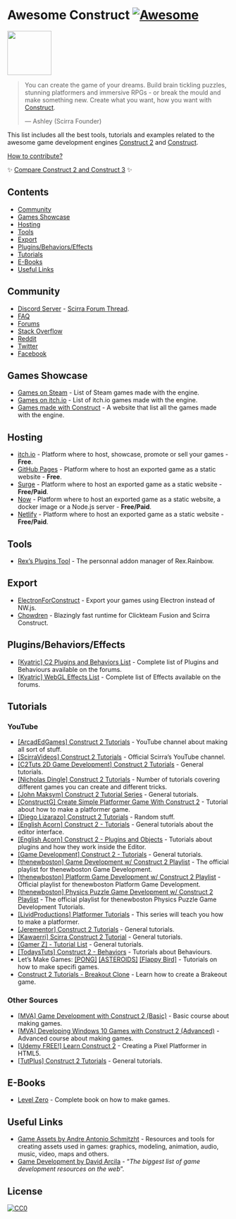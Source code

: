 Awesome Construct [![Awesome](https://awesome.re/badge-flat.svg)](https://github.com/sindresorhus/awesome)
==========================================================================================================

[<img src="https://construct-static.com/images/v861/r/global/construct-3-logo_v130.png" width="100" />](https://www.construct.net/)

> You can create the game of your dreams. Build brain tickling puzzles, stunning platformers and immersive RPGs - or break the mould and make something new. Create what you want, how you want with [Construct](https://www.construct.net).
>
> — Ashley (Scirra Founder)

This list includes all the best tools, tutorials and examples related to the awesome game development engines [Construct 2](https://www.scirra.com/construct2) and [Construct](https://www.construct.net).

[How to contribute?](https://github.com/armaldio/awesome-construct/blob/master/contributing.md)

:sparkles: [Compare Construct 2 and Construct 3](https://github.com/WebCreationClub/awesome-construct/blob/master/c2vsc3.md) :sparkles:

Contents
--------

-   [Community](#community)
-   [Games Showcase](#games-showcase)
-   [Hosting](#hosting)
-   [Tools](#tools)
-   [Export](#export)
-   [Plugins/Behaviors/Effects](#pluginsbehaviorseffects)
-   [Tutorials](#tutorials)
-   [E-Books](#e-books)
-   [Useful Links](#useful-links)

Community
---------

-   [Discord Server](https://discord.gg/8RJBHbX) - [Scirra Forum Thread](https://www.construct.net/forum/construct-2/general-discussion-17/there-is-a-construct-2-discord-117214).
-   [FAQ](https://www.construct.net/forum/construct-2/how-do-i-18/how-do-i-frequently-asked-ques-41236)
-   [Forums](https://www.construct.net/forum)
-   [Stack Overflow](http://stackoverflow.com/questions/tagged/construct-2)
-   [Reddit](https://www.reddit.com/r/construct/)
-   [Twitter](https://twitter.com/constructteam)
-   [Facebook](https://www.facebook.com/ConstructTeam/)

Games Showcase
--------------

-   [Games on Steam](http://steamcommunity.com/sharedfiles/filedetails/?id=103535227) - List of Steam games made with the engine.
-   [Games on itch.io](https://itch.io/games/tag-construct-2) - List of itch.io games made with the engine.
-   [Games made with Construct](https://www.madewithconstruct.com/) - A website that list all the games made with the engine.

Hosting
-------

-   [itch.io](http://www.itch.io) - Platform where to host, showcase, promote or sell your games - **Free**.
-   [GitHub Pages](http://pages.github.com) - Platform where to host an exported game as a static website - **Free**.
-   [Surge](https://surge.sh/) - Platform where to host an exported game as a static website - **Free/Paid**.
-   [Now](https://zeit.co/now) - Platform where to host an exported game as a static website, a docker image or a Node.js server - **Free/Paid**.
-   [Netlify](https://www.netlify.com/) - Platform where to host an exported game as a static website - **Free/Paid**.

Tools
-----

-   [Rex’s Plugins Tool](https://rexrainbow.github.io/C2RexDoc/c2rexplugins.weebly.com/index.html) - The personnal addon manager of Rex.Rainbow.

Export
------

-   [ElectronForConstruct](https://electronforconstruct.armaldio.xyz) - Export your games using Electron instead of NW.js.
-   [Chowdren](http://mp2.dk/chowdren/) - Blazingly fast runtime for Clickteam Fusion and Scirra Construct.

Plugins/Behaviors/Effects
-------------------------

-   [\[Kyatric\] C2 Plugins and Behaviors List](https://www.construct.net/forum/extending-construct-2/addons-29/c2-plugins-and-behaviors-list-42712) - Complete list of Plugins and Behaviours available on the forums.
-   [\[Kyatric\] WebGL Effects List](https://www.construct.net/forum/extending-construct-2/effects-31/webgl-effects-list-51897) - Complete list of Effects available on the forums.

Tutorials
---------

### YouTube

-   [\[ArcadEdGames\] Construct 2 Tutorials](https://www.youtube.com/playlist?list=PLmyh0_jcCzcoPTgHkm4CJSw_sdK5lPSb_) - YouTube channel about making all sort of stuff.
-   [\[ScirraVideos\] Construct 2 Tutorials](https://www.youtube.com/user/ScirraVideos/playlists) - Official Scirra’s YouTube channel.
-   [\[C2Tuts 2D Game Development\] Construct 2 Tutorials](https://www.youtube.com/playlist?list=PLGdBDrsyOPm9XGiq1w_8DvbEQbHmkn7fx) - General tutorials.
-   [\[Nicholas Dingle\] Construct 2 Tutorials](https://www.youtube.com/playlist?list=PLsJBMeqEdtggBJBiuX8bnF10ewHjdE20e) - Number of tutorials covering different games you can create and different tricks.
-   [\[John Maksym\] Construct 2 Tutorial Series](https://www.youtube.com/playlist?list=PLq6aUvz66jtfnuyOKnPXO5dZly6CB8naA) - General tutorials.
-   [\[ConstructG\] Create Simple Platformer Game With Construct 2](https://www.youtube.com/playlist?list=PLxwakQrJudt_NQlMp6oVuBdB-WIDKgoQ3) - Tutorial about how to make a platformer game.
-   [\[Diego Lizarazo\] Construct 2 Tutorials](https://www.youtube.com/user/kanedarkon/videos?view=0&flow=grid&sort=da) - Random stuff.
-   [\[English Acorn\] Construct 2 - Tutorials](https://www.youtube.com/playlist?list=PLusL6SZZRaWr4zqm6GrQHmOuShwtypRJ5) - General tutorials about the editor interface.
-   [\[English Acorn\] Construct 2 - Plugins and Objects](https://www.youtube.com/playlist?list=PLusL6SZZRaWqP6UmVPs9Ml8BRo2t-wvnT) - Tutorials about plugins and how they work inside the Editor.
-   [\[Game Development\] Construct 2 - Tutorials](https://www.youtube.com/channel/UCCR955dujboBxEN2VJlZwJw/playlists) - General tutorials.
-   [\[thenewboston\] Game Development w/ Construct 2 Playlist](https://www.youtube.com/playlist?list=PL6gx4Cwl9DGAfHxsK6bji7trLS-N0nKF-) - The official playlist for thenewboston Game Development.
-   [\[thenewboston\] Platform Game Development w/ Construct 2 Playlist](https://www.youtube.com/playlist?list=PL6gx4Cwl9DGAp287UuTE0-K7Ty-b8rGAX) - Official playlist for thenewboston Platform Game Development.
-   [\[thenewboston\] Physics Puzzle Game Development w/ Construct 2 Playlist](https://www.youtube.com/playlist?list=PL6gx4Cwl9DGDexNbWi0uPBP6buduUZO3Q) - The official playlist for thenewboston Physics Puzzle Game Development Tutorials.
-   [\[LividProductions\] Platformer Tutorials](https://www.youtube.com/playlist?list=PLz66pfeeD4TcPN9kO7JlqiITpgi_WWgn7) - This series will teach you how to make a platformer.
-   [\[Jerementor\] Construct 2 Tutorials](https://www.youtube.com/channel/UCQkYeiHm9URZsa7nugUg1lw/playlists) - General tutorials.
-   [\[Kawaerri\] Scirra Construct 2 Tutorial](https://www.youtube.com/playlist?list=PLdn9X5UVD8H1dEcWVjYU9E5fbpPGjZnQv) - General tutorials.
-   [\[Gamer Z\] - Tutorial List](https://www.youtube.com/channel/UCXIcG5r9W_Iw6dui35g9oLQ/playlists) - General tutorials.
-   [\[TodaysTuts\] Construct 2 - Behaviors](https://www.youtube.com/playlist?list=PLO3K3VFvlU6B1InGyrx7Iz7w_MDizWlXK) - Tutorials about Behaviours.
-   Let’s Make Games: [\[PONG\]](https://www.youtube.com/watch?v=cvItNHEMB80) [\[ASTEROIDS\]](https://www.youtube.com/watch?v=nYULTk2BpKY) [\[Flappy Bird\]](https://www.youtube.com/watch?v=eBccn1qMB_U) - Tutorials on how to make specifi games.
-   [Construct 2 Tutorials - Breakout Clone](https://www.youtube.com/playlist?list=PL59F92017DA9887DB) - Learn how to create a Brakeout game.

### Other Sources

-   [\[MVA\] Game Development with Construct 2 (Basic)](https://mva.microsoft.com/en-US/training-courses/game-development-with-construct-2-8355) - Basic course about making games.
-   [\[MVA\] Developing Windows 10 Games with Construct 2 (Advanced)](https://mva.microsoft.com/en-US/training-courses/developing-windows-10-games-with-construct-2-16335) - Advanced course about making games.
-   [\[Udemy FREE!\] Learn Construct 2](https://www.udemy.com/learn-construct-2-creating-a-pixel-platformer-in-html5/) - Creating a Pixel Platformer in HTML5.
-   [\[TutPlus\] Construct 2 Tutorials](https://gamedevelopment.tutsplus.com/categories/construct-2) - General tutorials.

E-Books
-------

-   [Level Zero](https://www.construct.net/blogs/construct-official-blog-1/level-zero-free-construct-2-book-853) - Complete book on how to make games.

Useful Links
------------

-   [Game Assets by Andre Antonio Schmitzht](https://game-assets.zeef.com/andre.antonio.schmitz) - Resources and tools for creating assets used in games: graphics, modeling, animation, audio, music, video, maps and others.
-   [Game Development by David Arcila](https://game-development.zeef.com/david.arcila) - “*The biggest list of game development resources on the web*”.

License
-------

[![CC0](http://mirrors.creativecommons.org/presskit/buttons/88x31/svg/cc-zero.svg)](https://creativecommons.org/publicdomain/zero/1.0/)
